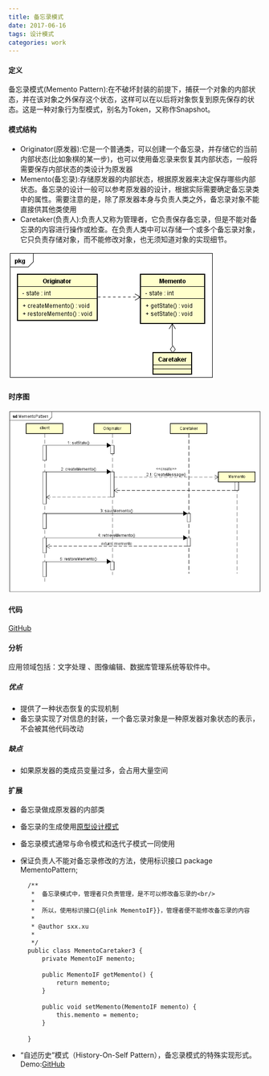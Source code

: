 ```yaml
---
title: 备忘录模式
date: 2017-06-16
tags: 设计模式
categories: work
---
```


#### 定义 ####

备忘录模式(Memento Pattern):在不破坏封装的前提下，捕获一个对象的内部状态，并在该对象之外保存这个状态，这样可以在以后将对象恢复到原先保存的状态。这是一种对象行为型模式，别名为Token，又称作Snapshot。
  
#### 模式结构 ####

-  Originator(原发器):它是一个普通类，可以创建一个备忘录，并存储它的当前内部状态(比如象棋的某一步)，也可以使用备忘录来恢复其内部状态，一般将需要保存内部状态的类设计为原发器
-  Memento(备忘录):存储原发器的内部状态，根据原发器来决定保存哪些内部状态。备忘录的设计一般可以参考原发器的设计，根据实际需要确定备忘录类中的属性。需要注意的是，除了原发器本身与负责人类之外，备忘录对象不能直接供其他类使用
-  Caretaker(负责人):负责人又称为管理者，它负责保存备忘录，但是不能对备忘录的内容进行操作或检查。在负责人类中可以存储一个或多个备忘录对象，它只负责存储对象，而不能修改对象，也无须知道对象的实现细节。
 
![类图](/images/memento_pattern_class_diagram.png)

#### 时序图 ####

![类图](/images/memento_pattern_sequence_diagram.png)

#### 代码 ####

[GitHub](https://github.com/xusx1024/DesignPatternDemoCode/tree/master/MementoPattern)

#### 分析 ####

应用领域包括：文字处理 、图像编辑、数据库管理系统等软件中。

##### 优点 #####

- 提供了一种状态恢复的实现机制
- 备忘录实现了对信息的封装，一个备忘录对象是一种原发器对象状态的表示，不会被其他代码改动

##### 缺点 #####

-  如果原发器的类成员变量过多，会占用大量空间

#### 扩展 ####

- 备忘录做成原发器的内部类
- 备忘录的生成使用[原型设计模式](http://xusx1024.com/2017/03/18/design-patterns-prototype-1/)
- 备忘录模式通常与命令模式和迭代子模式一同使用
- 保证负责人不能对备忘录修改的方法，使用标识接口
		package MementoPattern;
		
		/**
		 *  备忘录模式中，管理者只负责管理，是不可以修改备忘录的<br/>
		 *  
		 *  所以，使用标识接口{@link MementoIF}}，管理者便不能修改备忘录的内容
		 * 
		 * @author sxx.xu
		 *
		 */
		public class MementoCaretaker3 {
			private MementoIF memento;
		
			public MementoIF getMemento() {
				return memento;
			}
		
			public void setMemento(MementoIF memento) {
				this.memento = memento;
			}
		
		}  

- “自述历史”模式（History-On-Self Pattern），备忘录模式的特殊实现形式。Demo:[GitHub](https://github.com/xusx1024/DesignPatternDemoCode/tree/master/HistoryOnSelfPattern)

